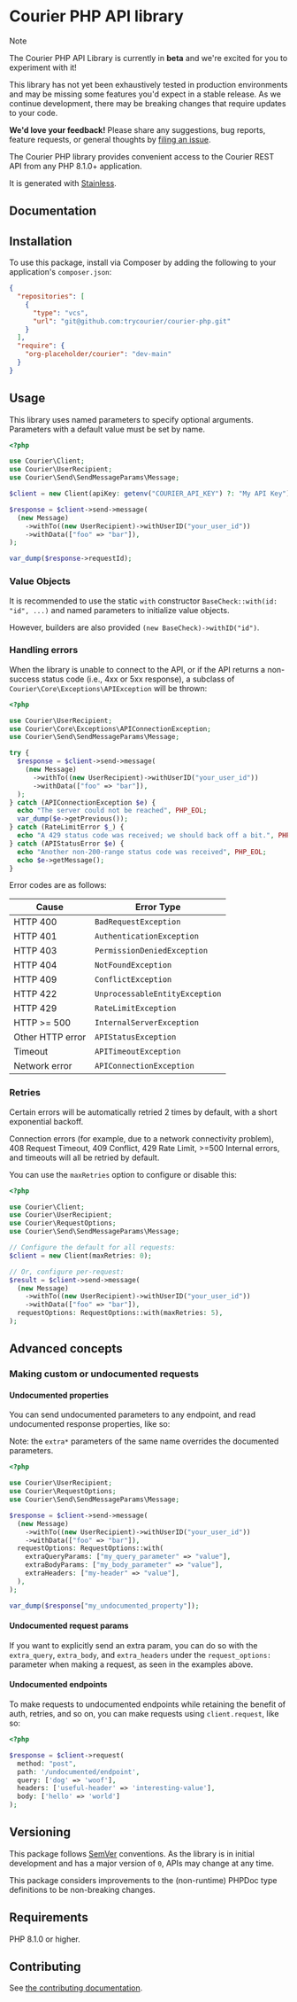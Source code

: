 # Courier PHP API library

> [!NOTE]
> The Courier PHP API Library is currently in **beta** and we're excited for you to experiment with it!
>
> This library has not yet been exhaustively tested in production environments and may be missing some features you'd expect in a stable release. As we continue development, there may be breaking changes that require updates to your code.
>
> **We'd love your feedback!** Please share any suggestions, bug reports, feature requests, or general thoughts by [filing an issue](https://www.github.com/trycourier/courier-php/issues/new).

The Courier PHP library provides convenient access to the Courier REST API from any PHP 8.1.0+ application.

It is generated with [Stainless](https://www.stainless.com/).

## Documentation

## Installation

To use this package, install via Composer by adding the following to your application's `composer.json`:

<!-- x-release-please-start-version -->

```json
{
  "repositories": [
    {
      "type": "vcs",
      "url": "git@github.com:trycourier/courier-php.git"
    }
  ],
  "require": {
    "org-placeholder/courier": "dev-main"
  }
}
```

<!-- x-release-please-end -->

## Usage

This library uses named parameters to specify optional arguments.
Parameters with a default value must be set by name.

```php
<?php

use Courier\Client;
use Courier\UserRecipient;
use Courier\Send\SendMessageParams\Message;

$client = new Client(apiKey: getenv("COURIER_API_KEY") ?: "My API Key");

$response = $client->send->message(
  (new Message)
    ->withTo((new UserRecipient)->withUserID("your_user_id"))
    ->withData(["foo" => "bar"]),
);

var_dump($response->requestId);
```

### Value Objects

It is recommended to use the static `with` constructor `BaseCheck::with(id: "id", ...)`
and named parameters to initialize value objects.

However, builders are also provided `(new BaseCheck)->withID("id")`.

### Handling errors

When the library is unable to connect to the API, or if the API returns a non-success status code (i.e., 4xx or 5xx response), a subclass of `Courier\Core\Exceptions\APIException` will be thrown:

```php
<?php

use Courier\UserRecipient;
use Courier\Core\Exceptions\APIConnectionException;
use Courier\Send\SendMessageParams\Message;

try {
  $response = $client->send->message(
    (new Message)
      ->withTo((new UserRecipient)->withUserID("your_user_id"))
      ->withData(["foo" => "bar"]),
  );
} catch (APIConnectionException $e) {
  echo "The server could not be reached", PHP_EOL;
  var_dump($e->getPrevious());
} catch (RateLimitError $_) {
  echo "A 429 status code was received; we should back off a bit.", PHP_EOL;
} catch (APIStatusError $e) {
  echo "Another non-200-range status code was received", PHP_EOL;
  echo $e->getMessage();
}
```

Error codes are as follows:

| Cause            | Error Type                     |
| ---------------- | ------------------------------ |
| HTTP 400         | `BadRequestException`          |
| HTTP 401         | `AuthenticationException`      |
| HTTP 403         | `PermissionDeniedException`    |
| HTTP 404         | `NotFoundException`            |
| HTTP 409         | `ConflictException`            |
| HTTP 422         | `UnprocessableEntityException` |
| HTTP 429         | `RateLimitException`           |
| HTTP >= 500      | `InternalServerException`      |
| Other HTTP error | `APIStatusException`           |
| Timeout          | `APITimeoutException`          |
| Network error    | `APIConnectionException`       |

### Retries

Certain errors will be automatically retried 2 times by default, with a short exponential backoff.

Connection errors (for example, due to a network connectivity problem), 408 Request Timeout, 409 Conflict, 429 Rate Limit, >=500 Internal errors, and timeouts will all be retried by default.

You can use the `maxRetries` option to configure or disable this:

```php
<?php

use Courier\Client;
use Courier\UserRecipient;
use Courier\RequestOptions;
use Courier\Send\SendMessageParams\Message;

// Configure the default for all requests:
$client = new Client(maxRetries: 0);

// Or, configure per-request:
$result = $client->send->message(
  (new Message)
    ->withTo((new UserRecipient)->withUserID("your_user_id"))
    ->withData(["foo" => "bar"]),
  requestOptions: RequestOptions::with(maxRetries: 5),
);
```

## Advanced concepts

### Making custom or undocumented requests

#### Undocumented properties

You can send undocumented parameters to any endpoint, and read undocumented response properties, like so:

Note: the `extra*` parameters of the same name overrides the documented parameters.

```php
<?php

use Courier\UserRecipient;
use Courier\RequestOptions;
use Courier\Send\SendMessageParams\Message;

$response = $client->send->message(
  (new Message)
    ->withTo((new UserRecipient)->withUserID("your_user_id"))
    ->withData(["foo" => "bar"]),
  requestOptions: RequestOptions::with(
    extraQueryParams: ["my_query_parameter" => "value"],
    extraBodyParams: ["my_body_parameter" => "value"],
    extraHeaders: ["my-header" => "value"],
  ),
);

var_dump($response["my_undocumented_property"]);
```

#### Undocumented request params

If you want to explicitly send an extra param, you can do so with the `extra_query`, `extra_body`, and `extra_headers` under the `request_options:` parameter when making a request, as seen in the examples above.

#### Undocumented endpoints

To make requests to undocumented endpoints while retaining the benefit of auth, retries, and so on, you can make requests using `client.request`, like so:

```php
<?php

$response = $client->request(
  method: "post",
  path: '/undocumented/endpoint',
  query: ['dog' => 'woof'],
  headers: ['useful-header' => 'interesting-value'],
  body: ['hello' => 'world']
);
```

## Versioning

This package follows [SemVer](https://semver.org/spec/v2.0.0.html) conventions. As the library is in initial development and has a major version of `0`, APIs may change at any time.

This package considers improvements to the (non-runtime) PHPDoc type definitions to be non-breaking changes.

## Requirements

PHP 8.1.0 or higher.

## Contributing

See [the contributing documentation](https://github.com/trycourier/courier-php/tree/main/CONTRIBUTING.md).
